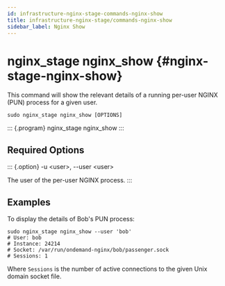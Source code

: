 ```yaml
---
id: infrastructure-nginx-stage-commands-nginx-show
title: infrastructure-nginx-stage/commands-nginx-show
sidebar_label: Nginx Show
---
```

nginx\_stage nginx\_show {#nginx-stage-nginx-show}
========================

This command will show the relevant details of a running per-user NGINX
(PUN) process for a given user.

``` {.sh}
sudo nginx_stage nginx_show [OPTIONS]
```

::: {.program}
nginx\_stage nginx\_show
:::

Required Options
----------------

::: {.option}
-u \<user\>, \--user \<user\>

The user of the per-user NGINX process.
:::

Examples
--------

To display the details of Bob\'s PUN process:

``` {.sh}
sudo nginx_stage nginx_show --user 'bob'
# User: bob
# Instance: 24214
# Socket: /var/run/ondemand-nginx/bob/passenger.sock
# Sessions: 1
```

Where `Sessions` is the number of active connections to the given Unix
domain socket file.
